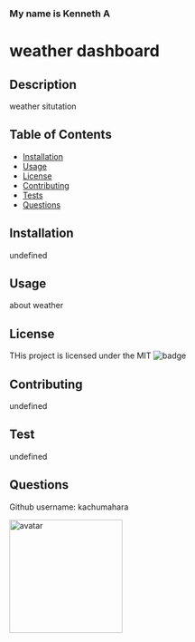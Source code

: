 
  ### My name is Kenneth A

  # weather dashboard

  ## Description

  weather situtation

  ## Table of Contents

  * [Installation](#installation)
  * [Usage](#usage)
  * [License](#license)
  * [Contributing](#contributing)
  * [Tests](#tests)
  * [Questions](#questions)
  
  ## Installation

  undefined

  ## Usage

  about weather

  ## License

  THis project is licensed under the MIT
  <img src="https://img.shields.io/badge/License-MIT-orange" alt="badge"/>

  ## Contributing

  undefined

  ## Test

  undefined

  ## Questions


  Github username: kachumahara

  <img src="https://avatars0.githubusercontent.com/u/42631863?v=4" alt="avatar" height="200" width="200"/>
 
